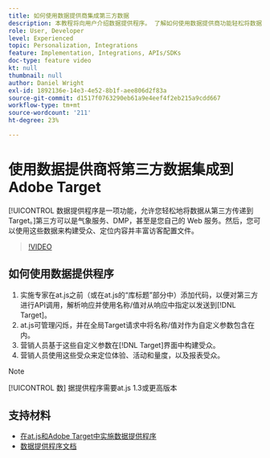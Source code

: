 ```yaml
---
title: 如何使用数据提供商集成第三方数据
description: 本教程将向用户介绍数据提供程序。 了解如何使用数据提供商功能轻松将数据从第三方传递到Adobe Target。
role: User, Developer
level: Experienced
topic: Personalization, Integrations
feature: Implementation, Integrations, APIs/SDKs
doc-type: feature video
kt: null
thumbnail: null
author: Daniel Wright
exl-id: 1892136e-14e3-4e52-8b1f-aee806d2f83a
source-git-commit: d1517f0763290eb61a9e4eef4f2eb215a9cdd667
workflow-type: tm+mt
source-wordcount: '211'
ht-degree: 23%

---
```


# 使用数据提供商将第三方数据集成到Adobe Target

[!UICONTROL 数据提供程序是一项功能，允许您轻松地将数据从第三方传递到 Target。]第三方可以是气象服务、DMP，甚至是您自己的 Web 服务。然后，您可以使用这些数据来构建受众、定位内容并丰富访客配置文件。

>[!VIDEO](https://video.tv.adobe.com/v/22349/?quality=12)

## 如何使用数据提供程序

1. 实施专家在at.js之前（或在at.js的“库标题”部分中）添加代码，以便对第三方进行API调用，解析响应并使用名称/值对从响应中指定以发送到[!DNL Target]。
1. at.js可管理闪烁，并在全局Target请求中将名称/值对作为自定义参数包含在内。
1. 营销人员基于这些自定义参数在[!DNL Target]界面中构建受众。
1. 营销人员使用这些受众来定位体验、活动和量度，以及报表受众。

>[!NOTE]
>
>[!UICONTROL 数] 据提供程序需要at.js 1.3或更高版本

## 支持材料

* [在at.js和Adobe Target中实施数据提供程序](implement-data-providers-to-integrate-third-party-data.md)
* [数据提供程序文档](https://experienceleague.adobe.com/docs/target/using/implement-target/client-side/at-js-implementation/functions-overview/targetgobalsettings.html?lang=en#data-providers)
